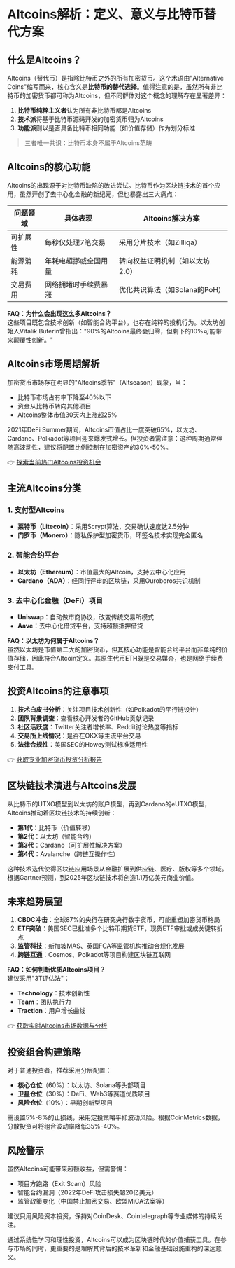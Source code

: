# Altcoins解析：定义、意义与比特币替代方案

## 什么是Altcoins？

Altcoins（替代币）是指除比特币之外的所有加密货币。这个术语由"Alternative Coins"缩写而来，核心含义是**比特币的替代选择**。值得注意的是，虽然所有非比特币的加密货币都可称为Altcoins，但不同群体对这个概念的理解存在显著差异：

1. **比特币纯粹主义者**认为所有非比特币都是Altcoins
2. **技术派**将基于比特币源码开发的加密货币归为Altcoins
3. **功能派**则以是否具备比特币相同功能（如价值存储）作为划分标准

> 三者唯一共识：比特币本身不属于Altcoins范畴

## Altcoins的核心功能

Altcoins的出现源于对比特币缺陷的改进尝试。比特币作为区块链技术的首个应用，虽然开创了去中心化金融的新纪元，但也暴露出三大痛点：

| 问题领域 | 具体表现 | Altcoins解决方案 |
|---------|---------|-----------------|
| 可扩展性 | 每秒仅处理7笔交易 | 采用分片技术（如Zilliqa） |
| 能源消耗 | 年耗电超挪威全国用量 | 转向权益证明机制（如以太坊2.0） |
| 交易费用 | 网络拥堵时手续费暴涨 | 优化共识算法（如Solana的PoH） |

**FAQ：为什么会出现这么多Altcoins？**  
这些项目既包含技术创新（如智能合约平台），也存在纯粹的投机行为。以太坊创始人Vitalik Buterin曾指出："90%的Altcoins最终会归零，但剩下的10%可能带来颠覆性创新。"

## Altcoins市场周期解析

加密货币市场存在明显的"Altcoins季节"（Altseason）现象，当：

- 比特币市场占有率下降至40%以下
- 资金从比特币转向其他项目
- Altcoins整体市值30天内上涨超25%

2021年DeFi Summer期间，Altcoins市值占比一度突破65%，以太坊、Cardano、Polkadot等项目迎来爆发式增长。但投资者需注意：这种周期通常伴随高波动性，建议将配置比例控制在加密资产的30%-50%。

👉 [探索当前热门Altcoins投资机会](https://bit.ly/okx_welcome)

## 主流Altcoins分类

### 1. 支付型Altcoins
- **莱特币（Litecoin）**：采用Scrypt算法，交易确认速度达2.5分钟
- **门罗币（Monero）**：隐私保护型加密货币，环签名技术实现完全匿名

### 2. 智能合约平台
- **以太坊（Ethereum）**：市值最大的Altcoin，支持去中心化应用
- **Cardano（ADA）**：经同行评审的区块链，采用Ouroboros共识机制

### 3. 去中心化金融（DeFi）项目
- **Uniswap**：自动做市商协议，改变传统交易所模式
- **Aave**：去中心化借贷平台，支持超额抵押借贷

**FAQ：以太坊为何属于Altcoins？**  
虽然以太坊是市值第二大的加密货币，但其核心功能是智能合约平台而非单纯的价值存储，因此符合Altcoin定义。其原生代币ETH既是交易媒介，也是网络手续费支付工具。

## 投资Altcoins的注意事项

1. **技术白皮书分析**：关注项目技术创新性（如Polkadot的平行链设计）
2. **团队背景调查**：查看核心开发者的GitHub贡献记录
3. **社区活跃度**：Twitter关注者增长率、Reddit讨论热度等指标
4. **交易所上线情况**：是否在OKX等主流平台交易
5. **法律合规性**：美国SEC的Howey测试标准适用性

👉 [获取专业加密货币投资分析报告](https://bit.ly/okx_welcome)

## 区块链技术演进与Altcoins发展

从比特币的UTXO模型到以太坊的账户模型，再到Cardano的eUTXO模型，Altcoins推动着区块链技术的持续创新：

- **第1代**：比特币（价值转移）
- **第2代**：以太坊（智能合约）
- **第3代**：Cardano（可扩展性解决方案）
- **第4代**：Avalanche（跨链互操作性）

这种技术迭代使得区块链应用场景从金融扩展到供应链、医疗、版权等多个领域。根据Gartner预测，到2025年区块链技术将创造1.1万亿美元商业价值。

## 未来趋势展望

1. **CBDC冲击**：全球87%的央行在研究央行数字货币，可能重塑加密货币格局
2. **ETF突破**：美国SEC已批准多个比特币期货ETF，现货ETF审批或成关键转折点
3. **监管科技**：新加坡MAS、英国FCA等监管机构推动合规化发展
4. **跨链互通**：Cosmos、Polkadot等项目构建区块链互联网

**FAQ：如何判断优质Altcoins项目？**  
建议采用"3T评估法"：
- **Technology**：技术创新性
- **Team**：团队执行力
- **Traction**：用户增长曲线

👉 [获取实时Altcoins市场数据与分析](https://bit.ly/okx_welcome)

## 投资组合构建策略

对于普通投资者，推荐采用分层配置：
- **核心仓位**（60%）：以太坊、Solana等头部项目
- **卫星仓位**（30%）：DeFi、Web3等赛道优质项目
- **风险仓位**（10%）：早期创新型项目

需设置5%-8%的止损线，采用定投策略平抑波动风险。根据CoinMetrics数据，分散投资可将组合波动率降低35%-40%。

## 风险警示

虽然Altcoins可能带来超额收益，但需警惕：
- 项目方跑路（Exit Scam）风险
- 智能合约漏洞（2022年DeFi攻击损失超20亿美元）
- 监管政策变化（中国禁止加密交易、欧盟MiCA法案等）

建议只用风险资本投资，保持对CoinDesk、Cointelegraph等专业媒体的持续关注。

通过系统性学习和理性投资，Altcoins可以成为区块链时代的价值捕获工具。在参与市场的同时，更重要的是理解其背后的技术革新和金融基础设施重构的深远意义。